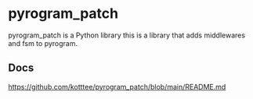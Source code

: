 # pyrogram_patch

pyrogram_patch is a Python library this is a library that adds middlewares and fsm to pyrogram.

## Docs

https://github.com/kotttee/pyrogram_patch/blob/main/README.md
